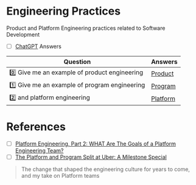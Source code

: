 # Engineering Practices

Product and Platform Engineering practices related to Software Development

- [ ] [ChatGPT](https://chat.openai.com/) Answers

| Question | Answers |
|-|-|
| :zero: Give me an example of product engineering | [Product](ChatGPT/product.md) |
| :one: Give me an example of program engineering | [Program](ChatGPT/program.md) |
| :two: and platform engineering                  | [Platform](ChatGPT/platform.md) |


# References

- [ ] [Platform Engineering, Part 2: WHAT Are The Goals of a Platform Engineering Team?](https://medium.com/agorapulse-stories/platform-engineering-part-2-what-are-the-goals-of-a-platform-engineering-team-29aa439dae7d)
- [ ] [The Platform and Program Split at Uber: A Milestone Special](https://newsletter.pragmaticengineer.com/p/the-platform-and-program-split-at#%C2%A7the-platform-and-program-split-at-uber)
> The change that shaped the engineering culture for years to come, and my take on Platform teams
